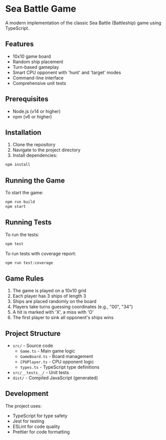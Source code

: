 # Sea Battle Game

A modern implementation of the classic Sea Battle (Battleship) game using TypeScript.

## Features

- 10x10 game board
- Random ship placement
- Turn-based gameplay
- Smart CPU opponent with 'hunt' and 'target' modes
- Command-line interface
- Comprehensive unit tests

## Prerequisites

- Node.js (v14 or higher)
- npm (v6 or higher)

## Installation

1. Clone the repository
2. Navigate to the project directory
3. Install dependencies:
```bash
npm install
```

## Running the Game

To start the game:
```bash
npm run build
npm start
```

## Running Tests

To run the tests:
```bash
npm test
```

To run tests with coverage report:
```bash
npm run test:coverage
```

## Game Rules

1. The game is played on a 10x10 grid
2. Each player has 3 ships of length 3
3. Ships are placed randomly on the board
4. Players take turns guessing coordinates (e.g., "00", "34")
5. A hit is marked with 'X', a miss with 'O'
6. The first player to sink all opponent's ships wins

## Project Structure

- `src/` - Source code
  - `Game.ts` - Main game logic
  - `GameBoard.ts` - Board management
  - `CPUPlayer.ts` - CPU opponent logic
  - `types.ts` - TypeScript type definitions
- `src/__tests__/` - Unit tests
- `dist/` - Compiled JavaScript (generated)

## Development

The project uses:
- TypeScript for type safety
- Jest for testing
- ESLint for code quality
- Prettier for code formatting 